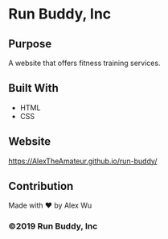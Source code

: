 # Run Buddy, Inc

## Purpose
A website that offers fitness training services. 

## Built With
* HTML
* CSS

## Website
https://AlexTheAmateur.github.io/run-buddy/

## Contribution
Made with ❤️ by Alex Wu

### ©️2019 Run Buddy, Inc 
